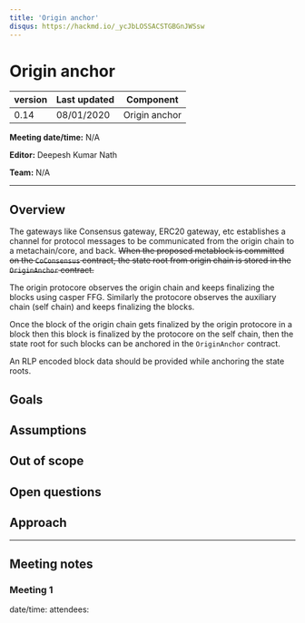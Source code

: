 ```yaml
---
title: 'Origin anchor'
disqus: https://hackmd.io/_ycJbLOSSACSTGBGnJWSsw
---
```


Origin anchor
===

| version | Last updated | Component          |
| ------- | ------------ | ------------------ |
| 0.14    | 08/01/2020    | Origin anchor |

**Meeting date/time:** N/A

**Editor:** Deepesh Kumar Nath

**Team:** N/A

---

## Overview
The gateways like Consensus gateway, ERC20 gateway, etc establishes a channel for protocol messages to be communicated from the origin chain to a metachain/core, and back. 
~~When the proposed metablock is committed on the `CoConsensus` contract, the state root from origin chain is stored in the `OriginAnchor` contract.~~

The origin protocore observes the origin chain and keeps finalizing the blocks using casper FFG. Similarly the protocore observes the auxiliary chain (self chain) and keeps finalizing the blocks. 

Once the block of the origin chain gets finalized by the origin protocore in a block then this block is finalized by the protocore on the self chain, then the state root for such blocks can be anchored in the `OriginAnchor` contract.

An RLP encoded block data should be provided while anchoring the state roots.

## Goals


## Assumptions

## Out of scope


## Open questions

## Approach
---
## Meeting notes
### Meeting 1
date/time:
attendees:
